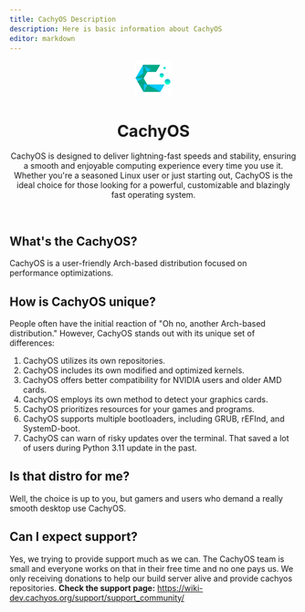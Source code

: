```yaml
---
title: CachyOS Description
description: Here is basic information about CachyOS
editor: markdown
---
```


<div align="center">
  <img src="https://github.com/CachyOS/calamares-config/blob/grub-3.2/etc/calamares/branding/cachyos/logo.png" width="64" alt="CachyOS logo"></img>
  <br/>
  <h1 align="center">CachyOS</h1>
  <p align="center">CachyOS is designed to deliver lightning-fast speeds and stability, ensuring a smooth and enjoyable computing experience every time you use it. Whether you're a seasoned Linux user or just starting out, CachyOS is the ideal choice for those looking for a powerful, customizable and blazingly fast operating system. </p>
</div>
<br />

## What's the CachyOS?
CachyOS is a user-friendly Arch-based distribution focused on performance optimizations.

## How is CachyOS unique?
People often have the initial reaction of "Oh no, another Arch-based distribution." However, CachyOS stands out with its unique set of differences:
1. CachyOS utilizes its own repositories.
1. CachyOS includes its own modified and optimized kernels.
1. CachyOS offers better compatibility for NVIDIA users and older AMD cards.
1. CachyOS employs its own method to detect your graphics cards.
1. CachyOS prioritizes resources for your games and programs.
1. CachyOS supports multiple bootloaders, including GRUB, rEFInd, and SystemD-boot.
1. CachyOS can warn of risky updates over the terminal. That saved a lot of users during Python 3.11 update in the past.

## Is that distro for me?
Well, the choice is up to you, but gamers and users who demand a really smooth desktop use CachyOS.

## Can I expect support?
Yes, we trying to provide support much as we can. The CachyOS team is small and everyone works on that in their free time and no one pays us. We only receiving donations to help our build server alive and provide cachyos repositories.
**Check the support page:** https://wiki-dev.cachyos.org/support/support_community/
